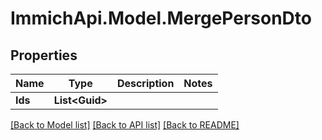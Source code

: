 # ImmichApi.Model.MergePersonDto

## Properties

Name | Type | Description | Notes
------------ | ------------- | ------------- | -------------
**Ids** | **List&lt;Guid&gt;** |  | 

[[Back to Model list]](../README.md#documentation-for-models) [[Back to API list]](../README.md#documentation-for-api-endpoints) [[Back to README]](../README.md)

